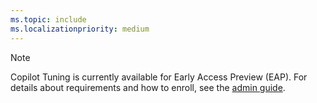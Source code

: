 ```yaml
---
ms.topic: include
ms.localizationpriority: medium
---
```


<!-- markdownlint-disable MD041-->

> [!NOTE]
> Copilot Tuning is currently available for Early Access Preview (EAP). For details about requirements and how to enroll, see the [admin guide](../copilot-tuning-admin-guide.md).
